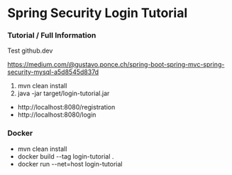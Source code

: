 # Spring Security Login Tutorial

### Tutorial / Full Information

Test github.dev

https://medium.com/@gustavo.ponce.ch/spring-boot-spring-mvc-spring-security-mysql-a5d8545d837d

1. mvn clean install
2. java -jar target/login-tutorial.jar

- http://localhost:8080/registration
- http://localhost:8080/login

### Docker
- mvn clean install
- docker build --tag login-tutorial .
- docker run --net=host login-tutorial 